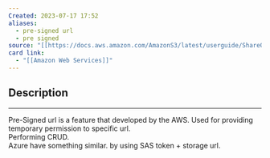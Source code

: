 ```yaml
---
Created: 2023-07-17 17:52
aliases:
  - pre-signed url
  - pre signed
source: "[[https://docs.aws.amazon.com/AmazonS3/latest/userguide/ShareObjectPreSignedURL.html]]"
card link:
  - "[[Amazon Web Services]]"
---
```

## Description
---

Pre-Signed url is a feature that developed by the AWS. Used for providing temporary permission to specific url.  
Performing CRUD.  
Azure have something similar. by using SAS token + storage url.